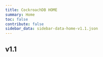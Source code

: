```yaml
---
title: CockroachDB HOME
summary: Home
toc: false
contribute: false
sidebar_data: sidebar-data-home-v1.1.json
---
```

## v1.1
